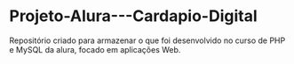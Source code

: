 # Projeto-Alura---Cardapio-Digital
Repositório criado para armazenar o que foi desenvolvido no curso de PHP e MySQL da alura, focado em aplicações Web.
